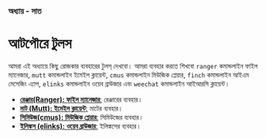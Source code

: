### অধ্যায় - সাত
# আটপৌরে টুলস

আমরা এই অধ্যায়ে কিছু রোজকার ব্যবহারের টুলস্ দেখবো। আমরা ব্যবহার করতে শিখবো `ranger` কমান্ডলাইন ফাইল ম্যানেজার, `mutt` কমান্ডলাইন ইমেইল ক্লায়েন্ট, `cmus` কমান্ডলাইন মিউজিক প্লেয়ার, `finch` কমান্ডলাইন আইএম মেসেজিং এ্যাপ, `elinks` কমান্ডলাইন ওয়েব ব্রাউজার এবং `weechat` কমান্ডলাইন আইআরসি ক্লায়েন্ট।

* [**রেঞ্জার(Ranger): ফাইল ম্যানেজার**:](3.7.1.ranger.md) রেঞ্জারের ব্যবহার।
* [**মাট (Mutt): ইমেইল ক্লায়েন্ট**:](3.7.2.mutt.md) মাটের ব্যবহার।
* [**সিমিউজ(cmus): মিউজিক প্লেয়ার**:](3.7.3.cmus.md) সিমিউজের ব্যবহার।
* [**ইলিঙ্কস (elinks): ওয়েব ব্রাউজার**:](3.7.4.elinks.md) ইলিঙ্কসের ব্যবহার।